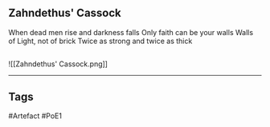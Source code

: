 ## Zahndethus' Cassock
When dead men rise and darkness falls
Only faith can be your walls
Walls of Light, not of brick
Twice as strong and twice as thick
##
![[Zahndethus' Cassock.png]]

---
## Tags
#Artefact
#PoE1